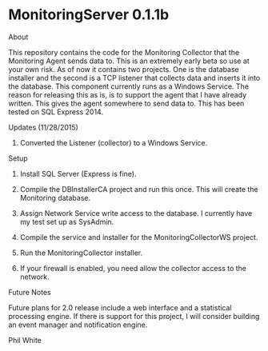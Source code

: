 # MonitoringServer 0.1.1b

About

This repository contains the code for the Monitoring Collector that the Monitoring Agent sends data to.  This is an extremely early beta so use at your own risk.  As of now it contains two projects.  One is the database installer and the second is a TCP listener that collects data and inserts it into the database.  This component currently runs as a Windows Service.  The reason for releasing this as is, is to support the agent that I have already written.  This gives the agent somewhere to send data to.  This has been tested on SQL Express 2014.  


Updates (11/28/2015)

1. Converted the Listener (collector) to a Windows Service.

Setup

1. Install SQL Server (Express is fine).  

2. Compile the DBInstallerCA project and run this once.  This will create the Monitoring database.

3. Assign Network Service write access to the database.  I currently have my test set up as SysAdmin.

4.  Compile the service and installer for the MonitoringCollectorWS project.

5.  Run the MonitoringCollector installer.

6.  If your firewall is enabled, you need allow the collector access to the network.


Future Notes 

Future plans for 2.0 release include a web interface and a statistical processing engine.  If there is support for this project, I will consider building an event manager and notification engine.

Phil White 